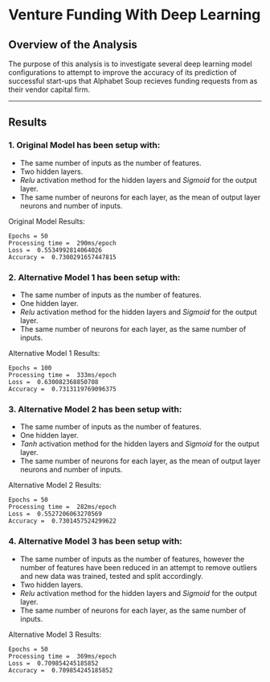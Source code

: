 # Venture Funding With Deep Learning
## Overview of the Analysis
The purpose of this analysis is to investigate several deep learning model configurations to attempt to improve the accuracy of its prediction of successful start-ups that Alphabet Soup recieves funding requests from as their vendor capital firm.
****

## Results

### 1. Original Model has been setup with:
* The same number of inputs as the number of features.
* Two hidden layers.
* *Relu* activation method for the hidden layers and *Sigmoid* for the output layer.
* The same number of neurons for each layer, as the mean of output layer neurons and number of inputs.

Original Model Results:
```
Epochs = 50
Processing time =  290ms/epoch
Loss =  0.5534992814064026
Accuracy =  0.7300291657447815
``` 

### 2. Alternative Model 1 has been setup with:
* The same number of inputs as the number of features.
* One hidden layer.
* *Relu* activation method for the hidden layers and *Sigmoid* for the output layer.
* The same number of neurons for each layer, as the same number of inputs.

Alternative Model 1 Results:
```
Epochs = 100
Processing time =  333ms/epoch
Loss =  0.630082368850708
Accuracy =  0.7313119769096375
``` 

### 3. Alternative Model 2 has been setup with:
* The same number of inputs as the number of features.
* One hidden layer.
* *Tanh* activation method for the hidden layers and *Sigmoid* for the output layer.
* The same number of neurons for each layer, as the mean of output layer neurons and number of inputs.

Alternative Model 2 Results:
```
Epochs = 50
Processing time =  282ms/epoch
Loss =  0.5527206063270569
Accuracy =  0.7301457524299622
``` 

### 4. Alternative Model 3 has been setup with:
* The same number of inputs as the number of features, however the number of features have been reduced in an attempt to remove outliers and new data was trained, tested and split accordingly.
* Two hidden layers.
* *Relu* activation method for the hidden layers and *Sigmoid* for the output layer.
* The same number of neurons for each layer, as the same number of inputs.

Alternative Model 3 Results:
```
Epochs = 50
Processing time =  369ms/epoch
Loss =  0.709854245185852
Accuracy =  0.709854245185852
``` 
